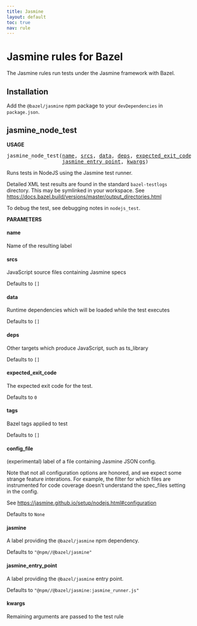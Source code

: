 ```yaml
---
title: Jasmine
layout: default
toc: true
nav: rule
---
```

<!-- *********************
  DO NOT EDIT THIS FILE
  It is a generated build output from Stardoc.
  Instead you must edit the .bzl file where the rules are declared,
  or possibly a markdown file next to the .bzl file
 ********************* -->
# Jasmine rules for Bazel

The Jasmine rules run tests under the Jasmine framework with Bazel.


## Installation

Add the `@bazel/jasmine` npm package to your `devDependencies` in `package.json`.


## jasmine_node_test

**USAGE**

<pre>
jasmine_node_test(<a href="#jasmine_node_test-name">name</a>, <a href="#jasmine_node_test-srcs">srcs</a>, <a href="#jasmine_node_test-data">data</a>, <a href="#jasmine_node_test-deps">deps</a>, <a href="#jasmine_node_test-expected_exit_code">expected_exit_code</a>, <a href="#jasmine_node_test-tags">tags</a>, <a href="#jasmine_node_test-config_file">config_file</a>, <a href="#jasmine_node_test-jasmine">jasmine</a>,
                  <a href="#jasmine_node_test-jasmine_entry_point">jasmine_entry_point</a>, <a href="#jasmine_node_test-kwargs">kwargs</a>)
</pre>

Runs tests in NodeJS using the Jasmine test runner.

Detailed XML test results are found in the standard `bazel-testlogs`
directory. This may be symlinked in your workspace.
See https://docs.bazel.build/versions/master/output_directories.html

To debug the test, see debugging notes in `nodejs_test`.


**PARAMETERS**


<h4 id="jasmine_node_test-name">name</h4>

Name of the resulting label



<h4 id="jasmine_node_test-srcs">srcs</h4>

JavaScript source files containing Jasmine specs

Defaults to `[]`

<h4 id="jasmine_node_test-data">data</h4>

Runtime dependencies which will be loaded while the test executes

Defaults to `[]`

<h4 id="jasmine_node_test-deps">deps</h4>

Other targets which produce JavaScript, such as ts_library

Defaults to `[]`

<h4 id="jasmine_node_test-expected_exit_code">expected_exit_code</h4>

The expected exit code for the test.

Defaults to `0`

<h4 id="jasmine_node_test-tags">tags</h4>

Bazel tags applied to test

Defaults to `[]`

<h4 id="jasmine_node_test-config_file">config_file</h4>

(experimental) label of a file containing Jasmine JSON config.

Note that not all configuration options are honored, and
we expect some strange feature interations.
For example, the filter for which files are instrumented for
code coverage doesn't understand the spec_files setting in the config.

See https://jasmine.github.io/setup/nodejs.html#configuration

Defaults to `None`

<h4 id="jasmine_node_test-jasmine">jasmine</h4>

A label providing the `@bazel/jasmine` npm dependency.

Defaults to `"@npm//@bazel/jasmine"`

<h4 id="jasmine_node_test-jasmine_entry_point">jasmine_entry_point</h4>

A label providing the `@bazel/jasmine` entry point.

Defaults to `"@npm//@bazel/jasmine:jasmine_runner.js"`

<h4 id="jasmine_node_test-kwargs">kwargs</h4>

Remaining arguments are passed to the test rule




